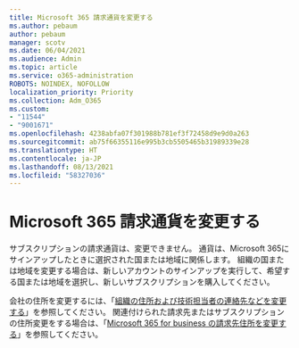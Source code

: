 ```yaml
---
title: Microsoft 365 請求通貨を変更する
ms.author: pebaum
author: pebaum
manager: scotv
ms.date: 06/04/2021
ms.audience: Admin
ms.topic: article
ms.service: o365-administration
ROBOTS: NOINDEX, NOFOLLOW
localization_priority: Priority
ms.collection: Adm_O365
ms.custom:
- "11544"
- "9001671"
ms.openlocfilehash: 4238abfa07f301988b781ef3f72458d9e9d0a263
ms.sourcegitcommit: ab75f66355116e995b3cb5505465b31989339e28
ms.translationtype: HT
ms.contentlocale: ja-JP
ms.lasthandoff: 08/13/2021
ms.locfileid: "58327036"
---
```

# <a name="change-your-microsoft-365-billing-currency"></a>Microsoft 365 請求通貨を変更する

サブスクリプションの請求通貨は、変更できません。 通貨は、Microsoft 365にサインアップしたときに選択された国または地域に関係します。 組織の国または地域を変更する場合は、新しいアカウントのサインアップを実行して、希望する国または地域を選択し、新しいサブスクリプションを購入してください。 

会社の住所を変更するには、「[組織の住所および技術担当者の連絡先などを変更する](https://docs.microsoft.com/microsoft-365/admin/manage/change-address-contact-and-more)」を参照してください。 関連付けられた請求先またはサブスクリプションの住所変更をする場合は、「[Microsoft 365 for business の請求先住所を変更する](https://docs.microsoft.com/microsoft-365/commerce/billing-and-payments/change-your-billing-addresses)」を参照してください。 